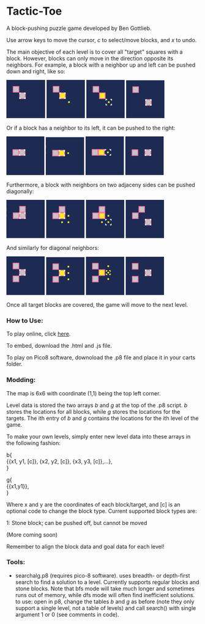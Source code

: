 # Tactic-Toe

A block-pushing puzzle game developed by Ben Gottlieb. 

Use arrow keys to move the cursor, *c* to select/move blocks, and *x* to undo. 

The main objective of each level is to cover all "target" squares with a block. However, blocks can only move in the direction opposite its neighbors. For example, a block with a neighbor up and left can be pushed down and right, like so:

![](/data/tutorial1.1.png)
![](/data/tutorial1.2.png)
![](/data/tutorial1.3.png)
![](/data/tutorial1.4.png)

Or if a block has a neighbor to its left, it can be pushed to the right:

![](/data/tutorial2.1.png)
![](/data/tutorial2.2.png)
![](/data/tutorial2.3.png)
![](/data/tutorial2.4.png)

Furthermore, a block with neighbors on two adjaceny sides can be pushed diagonally:

![](/data/tutorial3.1.png)
![](/data/tutorial3.2.png)
![](/data/tutorial3.3.png)
![](/data/tutorial3.4.png)

And similarly for diagonal neighbors:

![](/data/tutorial4.1.png)
![](/data/tutorial4.2.png)
![](/data/tutorial4.3.png)
![](/data/tutorial4.4.png)

Once all target blocks are covered, the game will move to the next level. 

### How to Use:

To play online, click [here](https://apineapple.github.io/tactic-toe/).

To embed, download the .html and .js file.

To play on Pico8 software, downoload the .p8 file and place it in your carts folder.

### Modding: 

The map is 6x6 with coordinate (1,1) being the top left corner. 

Level data is stored the two arrays _b_ and _g_ at the top of the .p8 script. _b_ stores the locations for all blocks, while _g_ stores the locations for the targets. The ith entry of _b_ and _g_ contains the locations for the ith level of the game. 

To make your own levels, simply enter new level data into these arrays in the following fashion:

b{  
     {{x1, y1, [c]}, {x2, y2, [c]}, {x3, y3, [c]},...},  
}

g{  
     {{x1,y1}},   
}

Where x and y are the coordinates of each block/target, and [c] is an optional code to change the block type. Current supported block types are:

1: Stone block; can be pushed off, but cannot be moved

(More coming soon)

Remember to align the block data and goal data for each level!

### Tools:

* searchalg.p8 (requires pico-8 software). uses breadth- or depth-first search to find a solution to a level. Currently supports regular blocks and stone blocks. Note that bfs mode will take much longer and sometimes runs out of memory, while dfs mode will often find inefficient solutions. to use: open in p8, change the tables _b_ and _g_ as before (note they only support a single level, not a table of levels) and call search() with single argument 1 or 0 (see comments in code). 
